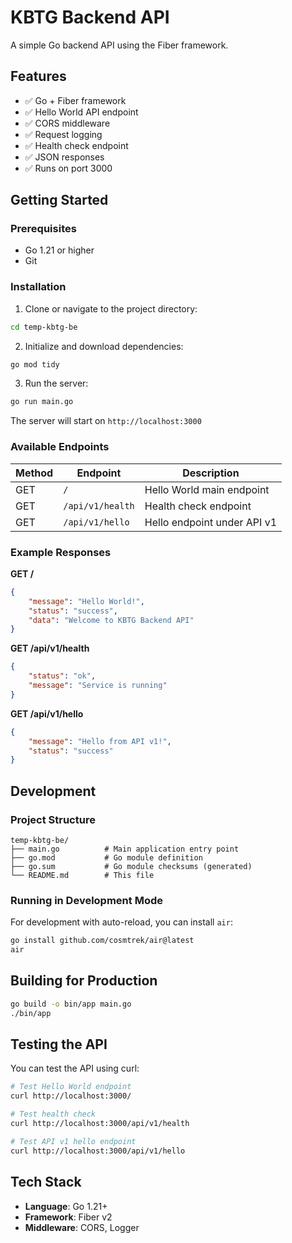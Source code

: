 # KBTG Backend API

A simple Go backend API using the Fiber framework.

## Features

-   ✅ Go + Fiber framework
-   ✅ Hello World API endpoint
-   ✅ CORS middleware
-   ✅ Request logging
-   ✅ Health check endpoint
-   ✅ JSON responses
-   ✅ Runs on port 3000

## Getting Started

### Prerequisites

-   Go 1.21 or higher
-   Git

### Installation

1. Clone or navigate to the project directory:

```bash
cd temp-kbtg-be
```

2. Initialize and download dependencies:

```bash
go mod tidy
```

3. Run the server:

```bash
go run main.go
```

The server will start on `http://localhost:3000`

### Available Endpoints

| Method | Endpoint         | Description                 |
| ------ | ---------------- | --------------------------- |
| GET    | `/`              | Hello World main endpoint   |
| GET    | `/api/v1/health` | Health check endpoint       |
| GET    | `/api/v1/hello`  | Hello endpoint under API v1 |

### Example Responses

**GET /**

```json
{
    "message": "Hello World!",
    "status": "success",
    "data": "Welcome to KBTG Backend API"
}
```

**GET /api/v1/health**

```json
{
    "status": "ok",
    "message": "Service is running"
}
```

**GET /api/v1/hello**

```json
{
    "message": "Hello from API v1!",
    "status": "success"
}
```

## Development

### Project Structure

```
temp-kbtg-be/
├── main.go          # Main application entry point
├── go.mod           # Go module definition
├── go.sum           # Go module checksums (generated)
└── README.md        # This file
```

### Running in Development Mode

For development with auto-reload, you can install `air`:

```bash
go install github.com/cosmtrek/air@latest
air
```

## Building for Production

```bash
go build -o bin/app main.go
./bin/app
```

## Testing the API

You can test the API using curl:

```bash
# Test Hello World endpoint
curl http://localhost:3000/

# Test health check
curl http://localhost:3000/api/v1/health

# Test API v1 hello endpoint
curl http://localhost:3000/api/v1/hello
```

## Tech Stack

-   **Language**: Go 1.21+
-   **Framework**: Fiber v2
-   **Middleware**: CORS, Logger
